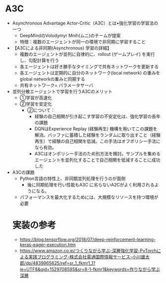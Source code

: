 <script type="text/x-mathjax-config">MathJax.Hub.Config({tex2jax:{inlineMath:[['\$','\$'],['\\(','\\)']],processEscapes:true},CommonHTML: {matchFontHeight:false}});</script>
<script type="text/javascript" async src="https://cdnjs.cloudflare.com/ajax/libs/mathjax/2.7.1/MathJax.js?config=TeX-MML-AM_CHTML"></script>

# A3C
- Asynchronous Advantage Actor-Critic（A3C）とは•強化学習の学習法の一つ
  - DeepMindのVolodymyr Mnih(ムニ)のチームが提案
  - 特徴：複数のエージェントが同一の環境で非同期に学習すること
- 【A3Cによる非同期(Asynchronous) 学習の詳細】
  - 複数のエージェントが並列に自律的に、rollout (ゲームプレイ) を実行し、勾配計算を行う
  - 各エージェントは好き勝手なタイミングで共有ネットワークを更新する
  - 各エージェントは定期的に自分のネットワーク(local network) の重みをglobal networkの重みと同期する
  - 共有ネットワーク= パラメータサーバ
- 並列分散エージェントで学習を行うA3Cのメリット
  - ①学習が高速化
  - ②学習を安定化
    - ②について：
      - 経験の自己相関が引き起こす学習の不安定化は、強化学習の長年の課題
      - DQNはExperience Replay (経験再生) 機構を用いてこの課題を解消。バッファに蓄積した経験をランダムに取り出すこと（経験再生）で経験の自己相関を低減。この手法はオフポリシー手法になら有効。
      - A3Cはオンポリシー手法のため別方法を検討。サンプルを集めるエージェントを並列化することで自己相関を低減することに成功した
- A3Cの課題
  - Python言語の特性上、非同期並列処理を行うのが面倒
    - 後に同期処理を行い性能もA3C に劣らないA2Cがよく利用されるようになる。
  - パフォーマンスを最大化するためには、大規模なリソースを持つ環境が必要
  # 実装の参考
  - https://blog.tensorflow.org/2018/07/deep-reinforcement-learning-keras-eager-execution.htm
  - https://www.amazon.co.jp/つくりながら学ぶ-深層強化学習-PyTorchによる実践プログラミング-株式会社電通国際情報サービス-小川雄太郎/dp/4839965625/ref=sr_1_fkmr1_1?ie=UTF8&qid=1529708595&sr=8-1-fkmr1&keywords=作りながら学ぶ深層
